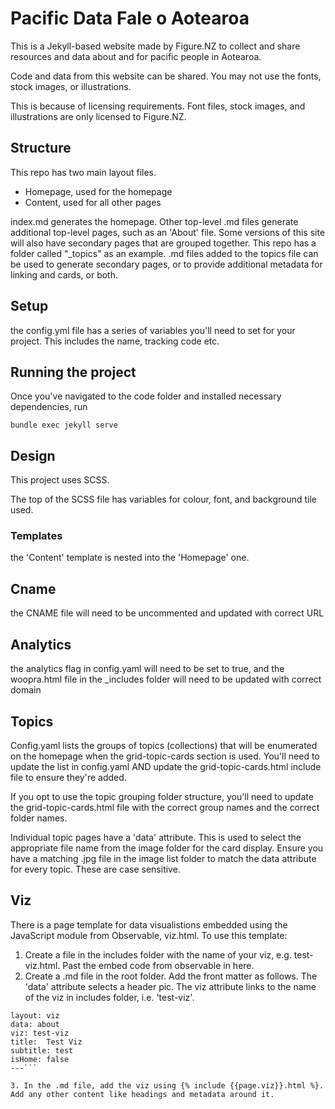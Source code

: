 # Pacific Data Fale o Aotearoa

This is a Jekyll-based website made by Figure.NZ to collect and share resources and data about and for pacific people in Aotearoa.

Code and data from this website can be shared. You may not use the fonts, stock images, or illustrations.

This is because of licensing requirements. Font files, stock images, and illustrations are only licensed to Figure.NZ.

## Structure

This repo has two main layout files.
- Homepage, used for the homepage
- Content, used for all other pages

index.md generates the homepage.
Other top-level .md files generate additional top-level pages, such as an 'About' file.
Some versions of this site will also have secondary pages that are grouped together. This repo has a folder called "_topics" as an example. .md files added to the topics file can be used to generate secondary pages, or to provide additional metadata for linking and cards, or both.

## Setup

the config.yml file has a series of variables you'll need to set for your project. This includes the name, tracking code etc.

## Running the project

Once you've navigated to the code folder and installed necessary dependencies, run

```bundle exec jekyll serve```

## Design

This project uses SCSS. 

The top of the SCSS file has variables for colour, font, and background tile used.

### Templates

the 'Content' template is nested into the 'Homepage' one.

## Cname

the CNAME file will need to be uncommented and updated with correct URL

## Analytics

the analytics flag in config.yaml will need to be set to true, and the woopra.html file in the _includes folder will need to be updated with correct domain

## Topics

Config.yaml lists the groups of topics (collections) that will be enumerated on the homepage when the grid-topic-cards section is used. You'll need to update the list in config.yaml AND update the grid-topic-cards.html include file to ensure they're added.

If you opt to use the topic grouping folder structure, you'll need to update the grid-topic-cards.html file with the correct group names and the correct folder names.

Individual topic pages have a 'data' attribute. This is used to select the appropriate file name from the image folder for the card display. Ensure you have a matching .jpg file in the image list folder to match the data attribute for every topic. These are case sensitive.


## Viz

There is a page template for data visualistions embedded using the JavaScript module from Observable, viz.html. To use this template:
1. Create a file in the includes folder with the name of your viz, e.g. test-viz.html. Past the embed code from observable in here.
2. Create a .md file in the root folder. Add the front matter as follows. The 'data' attribute selects a header pic. The viz attribute links to the name of the viz in includes folder, i.e. 'test-viz'.

```---
layout: viz
data: about
viz: test-viz
title:  Test Viz
subtitle: test
isHome: false
---```

3. In the .md file, add the viz using {% include {{page.viz}}.html %}. Add any other content like headings and metadata around it.